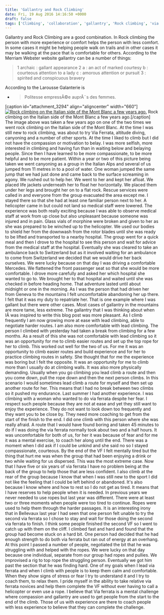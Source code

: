 ```yaml
---
title: 'Gallantry and Rock Climbing'
date: Fri, 19 Aug 2016 14:16:50 +0000
draft: false
tags: ['Climbing', 'collaboration', 'gallantry', 'Rock climbing', 'via ferrata', 'Via Ferrata']
---
```


Gallantry and Rock Climbing are a good combination. In Rock climbing the person with more experience or comfort helps the person with less comfort. In some cases it might be helping people walk on trails and in other cases it may be walking at the pace that is comfortable for others. According to the Merriam Webster website gallantry can be a number of things:

> 1 archaic : gallant appearance 2 a : an act of marked courtesy b : courteous attention to a lady c : amorous attention or pursuit 3 : spirited and conspicuous bravery

According to the Larousse Galanterie is

*   > Politesse empressÃ©e auprÃ¨s des femmes.
    

\[caption id="attachment\_3294" align="aligncenter" width="660"\][![Rock climbing on the Italian side of the Mont Blanc a few years ago.](http://www.main-vision.com/richard/blog/wp-content/uploads/2016/08/P8080280-768x1024.jpg)](http://www.main-vision.com/richard/blog/wp-content/uploads/2016/08/P8080280.jpg) Rock climbing on the Italian side of the Mont Blanc a few years ago.\[/caption\] The image above was taken a few years ago on one of the two times we went rock climbing on the Italian side of the Mont Blanc. At the time I was still new to rock climbing, was about to try Via Ferrata, altitude diving, canyoning and a number of other sports. At the time I liked to climb but I did not have the compassion or motivation to belay. I was more selfish, more interested in climbing and having fun than in waiting below and belaying people. Since then I have learned to be more compassionate, to be more helpful and to be more patient. Within a year or two of this picture being taken we went canyoning as a group in the Italian Alps and several of us jumped from 11 metres in to a pool of water. One woman jumped the same jump that we had just done and came back to the surface screaming in agony. We rushed out to help her. We went to her and kept her afloat. We placed life jackets underneath her to float her horizontally. We placed them under her legs and brought her on to a flat rock. Rescue services were called in and everyone from the group evacuated the area except me. I stayed there so that she had at least one familiar person next to her. A helicopter came in but could not land so medical staff were lowered. The experience was both really exciting because I was able to observe medical staff at work from up close but also unpleasant because someone was injured and in pain. Glass vials of morphine were broken and given to her as she was prepared to be winched up to the helicopter. We used our bodies to shield her from the downwash from the rotor blades until she was ready to be lifted and transported to a nearby hospital. The group went for a quick meal and then I drove to the hospital to see this person and wait for advice from the medical staff at the hospital. Eventually she was cleared to take an ambulance back to Switzerland but as it involved waiting for an ambulance to come from Switzerland we decided that we would drive her back ourselves. We were lucky because on that day I was driving a comfortable Mercedes. We flattened the front passenger seat so that she would be more comfortable. I drove more carefully and asked her which hospital she wanted to go to. We brought her to that hospital and waited until she was checked in before heading home. That adventure lasted until about midnight or one in the morning. As I was the person that had driven her from Geneva to the mountains I felt uncomfortable abandoning her up there. I felt that it was my duty to repatriate her. That is one example where I was gallant but there were other cases. Most cases of gallantry in the mountains are more tame, less extreme. The gallantry that I was thinking about when IÂ was inspired to write this blog post was more pleasant. As I climb frequently I am now growing more at ease with lead climbing, able to negotiate harder routes. I am also more comfortable with lead climbing. The person I climbed with yesterday had taken a break from climbing for a few months. As a result of this she was not comfortable with lead climbing so it was an opportunity for me to climb easier routes and set up the top rope for her to climb. This worked out well for the two of us. For me it was an opportunity to climb easier routes and build experience and for her to practice climbing routes in safety. She thought that for me the experience was boring but I felt the opposite. It was an opportunity for me to climb more than I usually do at climbing walls. It was also more physically demanding. Usually when you go climbing you lead climb a route and then you come down, pull the rope down and then the next person climbs. In this scenario I would sometimes lead climb a route for myself and then set up another route for her. This means that I had no break between two climbs so it pushed my endurance. Last summer I had another experience. I was climbing with a woman who wanted to do via ferrata despite her fear. I respect such people because they are not at ease and yet they still want to enjoy the experience. They do not want to look down too frequently and they want you to be close by. They need more coaching to get from the start of the finish to the end. I did one climb with this person where she was really afraid. A route that I would have found boring and taken 45 minutes to do if I was doing the via ferrata normally took about two and a half hours. It was uncomfortable for both of us, for her it was because of fear and for me it was a mental exercise, to coach her along until the end. There was a moment when I did ask if I could be unkind and she said no so I stayed compassionate, courteous. By the end of the VF I felt mentally tired but the thing that hurt me was when the group that had been enjoying a drink or two while waiting for us dispersed. This was the most extreme case. Now that I have five or six years of via ferrata I have no problem being at the back of the group to help those that are less confident. I also climb at the rear of the group because I know that when I was still new to the sport I did not like the feeling that I could be left behind or abandoned. It's also because I know where and how to rest so I do not get as tired. It means that I have reserves to help people when it is needed. In previous years we never needed to use ropes but last year was different. There were at least two or three moments when people were too tired to continue. Ropes were used to help them through the harder passages. It is an interesting irony that in Bellevaux last year I had seen that one person felt unable to try the second via ferrata so I chose to stay and wait for those doing the second via ferrata to finish. I think some people finished the second VF so I went to catch up with them on the cliff. I climbed fast and hard and found that the group had become stuck on a hard bit. One person had decided that he had enough strength to do both via ferrata but ran out of energy at an overhang. At this point I passed a number of people, negotiated the bit that he was struggling with and helped with the ropes. We were lucky on that day because one individual, separate from our group had ropes and pullies. We improvised a rig to top rope the struggling person. Eventually we got him past the section that he was finding hard. One of my goals when I lead via ferrata and when I climb with people is to keep them calm and comfortable. When they show signs of stress or fear I try to understand it and I try to coach them, to relax them. I pride myself in the ability to take relative via ferrata novices and help them complete the VF without ever having to call a helicopter or even use a rope. I believe that Via ferrata is a mental challenge where compassion and gallantry are used to get people from the start to the end of the climb. Those of us with experience are there to coach people with less experience to believe that they can complete the challenge.